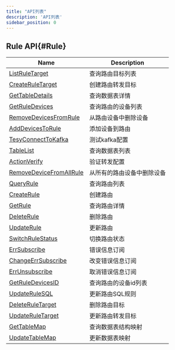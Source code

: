 ```yaml
---
title: "API列表"
description: 'API列表'
sidebar_position: 0
---
```





## Rule API{#Rule}

| Name |  Description | 
| ---- |  ----------- | 
| [ListRuleTarget](./method_ListRuleTarget.md)|  查询路由目标列表 |
| [CreateRuleTarget](./method_CreateRuleTarget.md)|  创建路由转发目标 |
| [GetTableDetails](./method_GetTableDetails.md)|  查询数据表详情 |
| [GetRuleDevices](./method_GetRuleDevices.md)|  查询路由的设备列表 |
| [RemoveDevicesFromRule](./method_RemoveDevicesFromRule.md)|  从路由设备中删除设备 |
| [AddDevicesToRule](./method_AddDevicesToRule.md)|  添加设备到路由 |
| [TesyConnectToKafka](./method_TesyConnectToKafka.md)|  测试kafka配置 |
| [TableList](./method_TableList.md)|  查询数据表列表 |
| [ActionVerify](./method_ActionVerify.md)|  验证转发配置 |
| [RemoveDeviceFromAllRule](./method_RemoveDeviceFromAllRule.md)|  从所有的路由设备中删除设备 |
| [QueryRule](./method_QueryRule.md)|  查询路由列表 |
| [CreateRule](./method_CreateRule.md)|  创建路由 |
| [GetRule](./method_GetRule.md)|  查询路由详情 |
| [DeleteRule](./method_DeleteRule.md)|  删除路由 |
| [UpdateRule](./method_UpdateRule.md)|  更新路由 |
| [SwitchRuleStatus](./method_SwitchRuleStatus.md)|  切换路由状态 |
| [ErrSubscribe](./method_ErrSubscribe.md)|  错误信息订阅 |
| [ChangeErrSubscribe](./method_ChangeErrSubscribe.md)|  改变错误信息订阅 |
| [ErrUnsubscribe](./method_ErrUnsubscribe.md)|  取消错误信息订阅 |
| [GetRuleDevicesID](./method_GetRuleDevicesID.md)|  查询路由的设备id列表 |
| [UpdateRuleSQL](./method_UpdateRuleSQL.md)|  更新路由SQL规则 |
| [DeleteRuleTarget](./method_DeleteRuleTarget.md)|  删除路由目标 |
| [UpdateRuleTarget](./method_UpdateRuleTarget.md)|  更新路由转发目标 |
| [GetTableMap](./method_GetTableMap.md)|  查询数据表结构映射 |
| [UpdateTableMap](./method_UpdateTableMap.md)|  更新数据表映射 |
